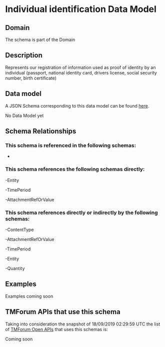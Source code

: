 # Individual identification Data Model

## Domain

The  schema is part of the  Domain

## Description

Represents our registration of information used as proof of identity by an individual (passport, national identity card, drivers license, social security number, birth certificate)

## Data model

A JSON Schema corresponding to this data model can be found
[here](https://github.com/tmforum-rand/schemas/blob/master/EngagedParty/IndividualIdentification.schema.json).

No Data Model yet

## Schema Relationships

### This schema is referenced in the following schemas:

-

### This schema references the following schemas directly:

-Entity

-TimePeriod

-AttachmentRefOrValue

### This schema references directly or indirectly by the following schemas:

-ContentType

-AttachmentRefOrValue

-TimePeriod

-Entity

-Quantity



## Examples

Examples coming soon

## TMForum APIs that use this schema

Taking into consideration the snapshot of 18/09/2019 02:29:59 UTC the list of [TMForum Open APIs](https://www.tmforum.org/open-apis/) that uses this schemas is:

Coming soon